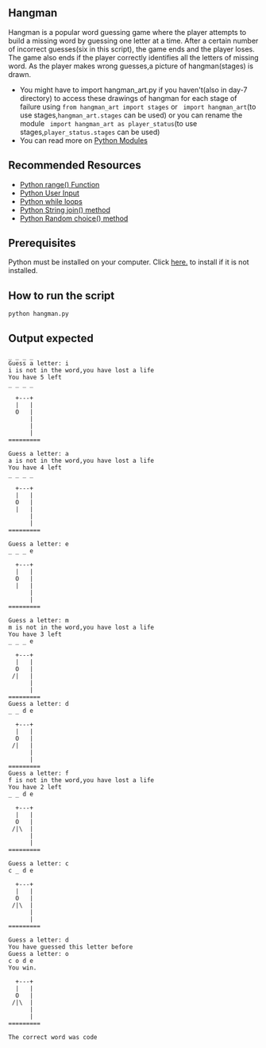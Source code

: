 ## Hangman
Hangman is a popular word guessing game where the player attempts to build a missing word by guessing one letter at a time. After a certain number of incorrect guesses(six in this script), the game ends and the player loses. The game also ends if the player correctly identifies all the letters of missing word.
As the player makes wrong guesses,a picture of hangman(stages) is drawn.
- You might  have to import hangman_art.py if you haven't(also in day-7 directory) to access these drawings of hangman for each stage of failure using ``` from hangman_art import stages ``` or ``` import hangman_art```(to use stages,`hangman_art.stages` can be used) or  you can rename the module ``` import hangman_art as player_status```(to use stages,`player_status.stages` can be used)
- You can read more on [Python Modules](https://www.w3schools.com/python/python_modules.asp)

## Recommended Resources
- [Python range() Function](https://www.w3schools.com/python/ref_func_range.asp)
- [Python User Input](https://www.w3schools.com/python/python_user_input.asp)
- [Python while loops](https://www.w3schools.com/python/python_while_loops.asp)
- [Python String join() method](https://www.w3schools.com/python/ref_string_join.asp)
- [Python Random choice() method](https://www.w3schools.com/python/ref_random_choice.asp)
 
 ## Prerequisites

Python must be installed on your computer. Click [here.](https://www.python.org/downloads/) to install if it is not installed.

## How to run the script

`python hangman.py`

## Output expected
```
_ _ _ _
Guess a letter: i
i is not in the word,you have lost a life
You have 5 left
_ _ _ _

  +---+
  |   |
  O   |
      |
      |
      |
=========

Guess a letter: a
a is not in the word,you have lost a life
You have 4 left
_ _ _ _

  +---+
  |   |
  O   |
  |   |
      |
      |
=========

Guess a letter: e
_ _ _ e

  +---+
  |   |
  O   |
  |   |
      |
      |
=========

Guess a letter: m
m is not in the word,you have lost a life
You have 3 left
_ _ _ e

  +---+
  |   |
  O   |
 /|   |
      |
      |
=========
Guess a letter: d
_ _ d e

  +---+
  |   |
  O   |
 /|   |
      |
      |
=========
Guess a letter: f
f is not in the word,you have lost a life
You have 2 left
_ _ d e

  +---+
  |   |
  O   |
 /|\  |
      |
      |
=========

Guess a letter: c
c _ d e

  +---+
  |   |
  O   |
 /|\  |
      |
      |
=========

Guess a letter: d
You have guessed this letter before
Guess a letter: o
c o d e
You win.

  +---+
  |   |
  O   |
 /|\  |
      |
      |
=========

The correct word was code
```
